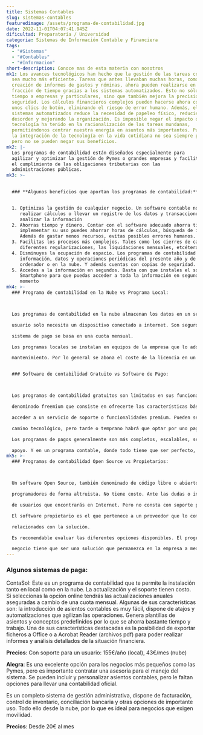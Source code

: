 ```yaml
---
title: Sistemas Contables
slug: sistemas-contables
featuredimage: /assets/programa-de-contabilidad.jpg
date: 2022-11-01T04:07:41.945Z
dificultad: Preparatoria / Universidad
categoria: Sistemas de Información Contable y Financiera
tags:
  - "#Sistemas"
  - "#Contables"
  - "#Informacion"
short-description: Conoce mas de esta materia con nosotros
mk1: Los avances tecnológicos han hecho que la gestión de las tareas cotidianas
  sea mucho más eficiente. Tareas que antes llevaban muchas horas, como la
  creación de informes de gastos y nóminas, ahora pueden realizarse en una
  fracción de tiempo gracias a los sistemas automatizados. Esto no sólo ahorra
  tiempo a empresas y particulares, sino que también mejora la precisión y la
  seguridad. Los cálculos financieros complejos pueden hacerse ahora con sólo
  unos clics de botón, eliminando el riesgo de error humano. Además, el uso de
  sistemas automatizados reduce la necesidad de papeleo físico, reduciendo el
  desorden y mejorando la organización. Es imposible negar el impacto que la
  tecnología ha tenido en la racionalización de las tareas mundanas,
  permitiéndonos centrar nuestra energía en asuntos más importantes. Puede que
  la integración de la tecnología en la vida cotidiana no sea siempre perfecta,
  pero no se pueden negar sus beneficios.
mk2: |-
  Los programas de contabilidad están diseñados especialmente para
  agilizar y optimizar la gestión de Pymes o grandes empresas y facilitan
  el cumplimiento de las obligaciones tributarias con las
  administraciones públicas.
mk3: >-
  

  ### **Algunos beneficios que aportan los programas de contabilidad:**


  1. Optimizas la gestión de cualquier negocio. Un software contable no ha sido creado sólo para
     realizar cálculos o llevar un registro de los datos y transacciones de la empresa, sino que permite
     analizar la información
  2. Ahorras tiempo y dinero. Contar con el software adecuado ahorra tiempo y dinero. Tras
     implementar su uso puedes ahorrar horas de cálculos, búsqueda de información o cierre de cuentas.
     Además de gastar menos recursos, evitas posibles errores humanos.
  3. Facilitas los procesos más complejos. Tales como los cierres de cajas, la emisión de facturas, las
     diferentes regularizaciones, las liquidaciones mensuales, etcétera.
  4. Disminuyes la ocupación de espacio. Los programas de contabilidad te permiten tener toda la
     información, datos y operaciones periódicas del presente año y de anteriores, en el disco duro de tu
     ordenador o en la nube. Y además cuentas con copias de seguridad.
  5. Accedes a la información en segundos. Basta con que instales el software en tu ordenador o
     Smartphone para que puedas acceder a toda la información en segundos, en cualquier lugar y
     momento
mk4: >-
  ### Programa de contabilidad en la Nube vs Programa Local:



  Los programas de contabilidad en la nube almacenan los datos en un servidor del proveedor del servicio. El

  usuario solo necesita un dispositivo conectado a internet. Son seguros y se actualizan automáticamente. El

  sistema de pago se basa en una cuota mensual.

  Los programas locales se instalan en equipos de la empresa que lo adquiere, quien se hace cargo del

  mantenimiento. Por lo general se abona el coste de la licencia en un único pago.


  ### Software de contabilidad Gratuito vs Software de Pago:



  Los programas de contabilidad gratuitos son limitados en sus funcionalidades y usos. Suelen seguir un modelo

  denominado freemium que consiste en ofrecerte las características básicas gratis pero cobran una cuota por

  acceder a un servicio de soporte o funcionalidades premium. Pueden servir como un paso para iniciarse en el

  camino tecnológico, pero tarde o temprano habrá que optar por uno pago.

  Los programas de pagos generalmente son más completos, escalables, se actualizan y cuentan con servicio de

  apoyo. Y en un programa contable, donde todo tiene que ser perfecto, esto es fundamental.
mk5: >-
  ### Programas de contabilidad Open Source vs Propietarios:



  Un software Open Source, también denominado de código libre o abierto, es un sistema desarrollado por

  programadores de forma altruista. No tiene costo. Ante las dudas o incidencias puedes recurrir a los foros

  de usuarios que encontrarás en Internet. Pero no consta con soporte profesional.

  El software propietario es el que pertenece a un proveedor que lo comercializa y facilita todos los servicios

  relacionados con la solución.

  Es recomendable evaluar las diferentes opciones disponibles. El programa que gestione la contabilidad del

  negocio tiene que ser una solución que permanezca en la empresa a mediano y largo plazo.
---
```

### Algunos sistemas de paga:


ContaSol: Este es un programa de contabilidad que te permite la instalación tanto en local como en la
nube. La actualización y el soporte tienen costo. Si seleccionas la opción online tendrás las
actualizaciones anuales aseguradas a cambio de una cuota mensual.
Algunas de sus características son: la introducción de asientos contables es muy fácil, dispone de atajos
y automatizaciones que agilizan las operaciones. Genera plantillas de asientos y conceptos predefinidos
por lo que se ahorra bastante tiempo y trabajo. Una de sus características destacadas es la posibilidad
de exportar ficheros a Office o a Acrobat Reader (archivos pdf) para poder realizar informes y análisis
detallados de la situación financiera.


**Precios**: Con soporte para un usuario: 155€/año (local), 43€/mes (nube)



**Alegra**: Es una excelente opción para los negocios más pequeños como las Pymes, pero es importante
contratar una asesoría para el manejo del sistema. Se pueden incluir y personalizar asientos contables,
pero le faltan opciones para llevar una contabilidad oficial.


Es un completo sistema de gestión administrativa, dispone de facturación, control de inventario,
conciliación bancaria y otras opciones de importante uso. Todo ello desde la nube, por lo que es ideal para
negocios que exigen movilidad.


**Precios**: Desde 20€ al mes
